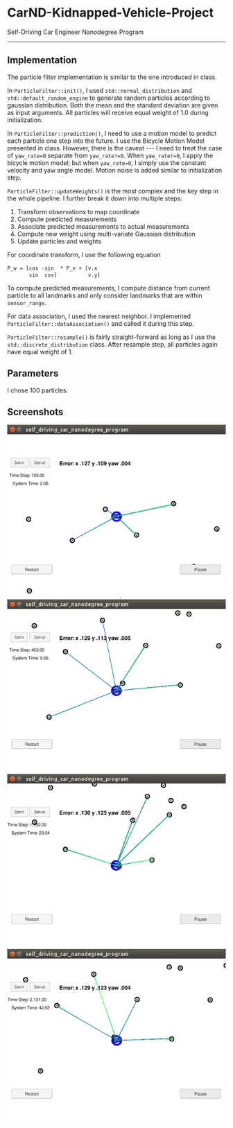# CarND-Kidnapped-Vehicle-Project
Self-Driving Car Engineer Nanodegree Program

---

## Implementation

The particle filter implementation is similar to the one introduced in class.

In `ParticleFilter::init()`, I used `std::normal_distribution` and `std::default_random_engine` to generate random particles according to gaussian distribution. Both the mean and the standard deviation are given as input arguments. All particles will receive equal weight of 1.0 during initialization.

In `ParticleFilter::prediction()`, I need to use a motion model to predict each particle one step into the future. I use the Bicycle Motion Model presented in class. However, there is the caveat --- I need to treat the case of `yaw_rate=0` separate from `yaw_rate!=0`. When `yaw_rate!=0`, I apply the bicycle motion model; but when `yaw_rate=0`, I simply use the constant velocity and yaw angle model. Motion noise is added similar to initialization step.

`ParticleFilter::updateWeights()` is the most complex and the key step in the whole pipeline. I further break it down into multiple steps:

1. Transform observations to map coordinate
2. Compute predicted measurements
3. Associate predicted measurements to actual measurements
4. Compute new weight using multi-variate Gaussian distribution
5. Update particles and weights

For coordinate transform, I use the following equation
```
P_w = [cos -sin  * P_v + [v.x
       sin  cos]          v.y]
```

To compute predicted measurements, I compute distance from current particle to all landmarks and only consider landmarks that are within `sensor_range`.

For data association, I used the nearest neighbor. I implemented `ParticleFilter::dataAssociation()` and called it during this step.

`ParticleFilter::resample()` is fairly straight-forward as long as I use the `std::discrete_distribution` class. After resample step, all particles again have equal weight of 1.

## Parameters
I chose 100 particles.

## Screenshots
![1](pic/1.png )
![2](pic/2.png )
![3](pic/3.png )
![4](pic/4.png )

